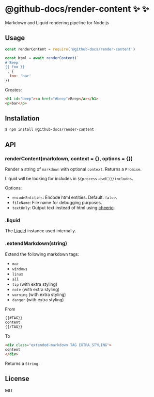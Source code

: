 # @github-docs/render-content :sparkles: :sparkles:

Markdown and Liquid rendering pipeline for Node.js

## Usage

```js
const renderContent = require('@github-docs/render-content')

const html = await renderContent(`
# Beep
{{ foo }}
`, {
  foo: 'bar'
})
```

Creates:

```html
<h1 id="beep"><a href="#beep">Beep</a></h1>
<p>bar</p>
```

## Installation

```bash
$ npm install @github-docs/render-content
```

## API

### renderContent(markdown, context = {}, options = {})

Render a string of `markdown` with optional `context`. Returns a `Promise`.

Liquid will be looking for includes in `${process.cwd()}/includes`.

Options:

- `encodeEntities`: Encode html entities. Default: `false`.
- `fileName`: File name for debugging purposes.
- `textOnly`: Output text instead of html using [cheerio](https://ghub.io/cheerio).

### .liquid

The [Liquid](https://ghub.io/liquid) instance used internally.

### .extendMarkdown(string)

Extend the following markdown tags:

- `mac`
- `windows`
- `linux`
- `all`
- `tip` (with extra styling)
- `note` (with extra styling)
- `warning` (with extra styling)
- `danger` (with extra styling)

From


```md
{{#TAG}}
content
{{/TAG}}
```

To

```html
<div class="extended-markdown TAG EXTRA_STYLING">
content
</div>
```

Returns a `String`.

## License

MIT
